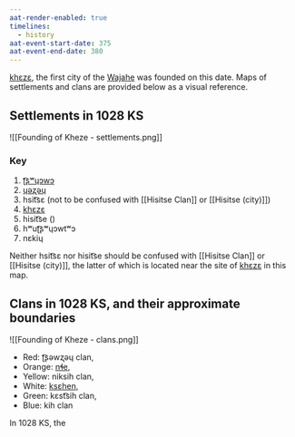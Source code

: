 ```yaml
---
aat-render-enabled: true
timelines:
  - history
aat-event-start-date: 375
aat-event-end-date: 380
---
```

[khɛzɛ](Kheze), the first city of the [Wajahe](index.md) was founded on this date. Maps of settlements and clans are provided below as a visual reference.

## Settlements in 1028 KS

![[Founding of Kheze - settlements.png]]

### Key
1. [ʈ͡ʂʷɥɔwɔ](Chyowo%20(city))
2. [ɥəʐəɥ](Yezhey%20(city).md)
3. hsit͡sɛ (not to be confused with [[Hisitse Clan]] or [[Hisitse (city)]])
4. [khɛzɛ](Kheze)
5. hisit͡se ()
6. hʷuʈ͡ʂʷɥɔwtʷɔ
7. nɛkiɥ

Neither hsit͡sɛ nor hisit͡se should be confused with [[Hisitse Clan]] or [[Hisitse (city)]], the latter of which is located near the site of [khɛzɛ](Kheze) in this map.

## Clans in 1028 KS, and their approximate boundaries

![[Founding of Kheze - clans.png]]

- Red: ʈ͡ʂəwʐəɥ clan,
- Orange: [nɬe](Nla%20Clan),
- Yellow: niksih clan,
- White: [ksɛhen](Ksehen%20Clan),
- Green: kɛst͡sih clan,
- Blue: kih clan

In 1028 KS, the 